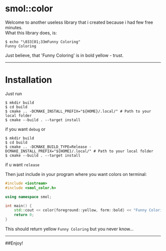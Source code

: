 # smol::color

Welcome to another useless library that i created because i had few free minutes.<br>
What this library does, is:
```shell
$ echo "\033[01;33mFunny Coloring"
Funny Coloring
```

Just believe, that 'Funny Coloring' is in bold yellow - trust.

---
# Installation

Just run

```shell
$ mkdir build
$ cd build
$ cmake .. -DCMAKE_INSTALL_PREFIX="${HOME}/.local/" # Path to your local folder
$ cmake --build . --target install
```
if you want `debug` or

```shell
$ mkdir build
$ cd build
$ cmake .. -DCMAKE_BUILD_TYPE=Release -DCMAKE_INSTALL_PREFIX="${HOME}/.local/" # Path to your local folder
$ cmake --build . --target install
```

if u want `release`

Then just include in your program where you want colors on terminal:
```C++
#include <iostream>
#include <smol_color.h>

using namespace smol;

int main() {
    std::cout << color{foreground::yellow, form::bold} << "Funny Coloring" << smol::endl;
    return 0;
}
```
This should return yellow `Funny Coloring` but you never know...

---
##Enjoy!